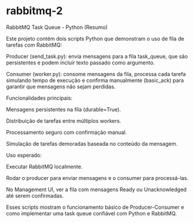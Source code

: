 # rabbitmq-2

RabbitMQ Task Queue - Python (Resumo)

Este projeto contém dois scripts Python que demonstram o uso de fila de tarefas com RabbitMQ:

Producer (send_task.py): envia mensagens para a fila task_queue, que são persistentes e podem incluir texto passado como argumento.

Consumer (worker.py): consome mensagens da fila, processa cada tarefa simulando tempo de execução e confirma manualmente (basic_ack) para garantir que mensagens não sejam perdidas.

Funcionalidades principais:

Mensagens persistentes na fila (durable=True).

Distribuição de tarefas entre múltiplos workers.

Processamento seguro com confirmação manual.

Simulação de tarefas demoradas baseada no conteúdo da mensagem.

Uso esperado:

Executar RabbitMQ localmente.

Rodar o producer para enviar mensagens e o consumer para processá-las.

No Management UI, ver a fila com mensagens Ready ou Unacknowledged até serem confirmadas.

Esses scripts mostram o funcionamento básico de Producer-Consumer e como implementar uma task queue confiável com Python e RabbitMQ.

